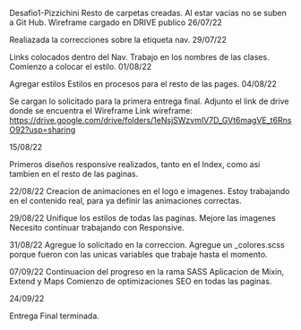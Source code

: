 Desafio1-Pizzichini
Resto de carpetas creadas. Al estar vacias no se suben a Git Hub.
Wireframe cargado en DRIVE publico
26/07/22

Realiazada la correcciones sobre la etiqueta nav.
29/07/22

Links colocados dentro del Nav.
Trabajo en los nombres de las clases.
Comienzo a colocar el estilo.
01/08/22

Agregar estilos
Estilos en procesos para el resto de las pages.
04/08/22

Se cargan lo solicitado para la primera entrega final.
Adjunto el link de drive donde se encuentra el Wireframe
Link wireframe:
https://drive.google.com/drive/folders/1eNsjSWzvmIV7D_GVt6magVE_t6RnsO92?usp=sharing

15/08/22

Primeros diseños responsive realizados, tanto en el Index, como asi tambien en el resto de las paginas.

22/08/22
Creacion de animaciones en el logo e imagenes.
Estoy trabajando en el contenido real, para ya definir las animaciones correctas.

29/08/22
Unifique los estilos de todas las paginas.
Mejore las imagenes
Necesito continuar trabajando con Responsive.

31/08/22
Agregue lo solicitado en la correccion.
Agregue un _colores.scss porque fueron con las unicas variables que trabaje hasta el momento.

07/09/22
Continuacion del progreso en la rama SASS
Aplicacion de Mixin, Extend y Maps
Comienzo de optimizaciones SEO en todas las paginas.

24/09/22

Entrega Final terminada.

